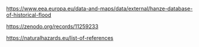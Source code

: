 https://www.eea.europa.eu/data-and-maps/data/external/hanze-database-of-historical-flood

https://zenodo.org/records/11259233

https://naturalhazards.eu/list-of-references
